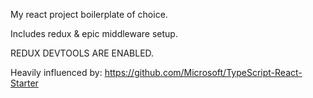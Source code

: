 My react project boilerplate of choice.

Includes redux & epic middleware setup.

REDUX DEVTOOLS ARE ENABLED.

Heavily influenced by: https://github.com/Microsoft/TypeScript-React-Starter
